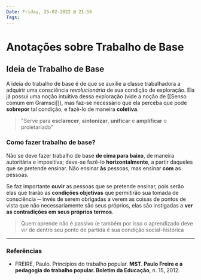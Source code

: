 ```yaml
---
Date: Friday, 25-02-2022 @ 21:56
Tags: 
---
```

# Anotações sobre Trabalho de Base
## Ideia de Trabalho de Base
A ideia do trabalho de base é de que se auxilie a classe trabalhadora a adquirir uma consciência *revolucionária* de sua condição de exploração. Ela já possui uma noção intuitiva dessa exploração (vide a noção de [[Senso comum em Gramsci]]), mas faz-se necessário que ela perceba que pode **sobrepor** tal condição, e fazê-lo de maneira **coletiva**.

> "Serve para **esclarecer**, **sintonizar**, **unificar** e **amplificar** o proletariado"

### Como fazer trabalho de base?
Não se deve fazer trabalho de base **de cima para baixo**, de maneira autoritária e impositiva;
deve-se fazê-lo **horizontalmente**, a partir daqueles que se pretende ensinar. 
Não ensinar **às** pessoas, mas ensinar **com** as pessoas.

Se faz importante **ouvir** as pessoas que se pretende ensinar, pois serão elas que trarão as **condições objetivas** que permitirão sua tomada de consciência ─ invés de serem obrigadas a verem as coisas de pontos de vista que não necessariamente são seus próprios, elas são instigadas a **ver as contradições em seus próprios termos**. 

> Quem aprende não é passivo (e também por isso o aprendizado deve vir de dentro
> seu ponto de partida é sua condição social-histórica




---
### Referências
- FREIRE, Paulo. Princípios do trabalho popular. **MST. Paulo Freire e a pedagogia do trabalho popular. Boletim da Educação**, n. 15, 2012.